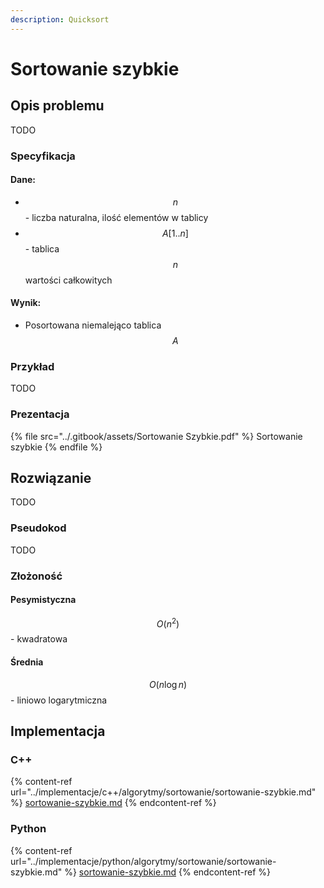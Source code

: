 ```yaml
---
description: Quicksort
---
```


# Sortowanie szybkie

## Opis problemu

TODO

### Specyfikacja

#### Dane:

* $$n$$ - liczba naturalna, ilość elementów w tablicy
* $$A[1..n]$$ - tablica $$n$$ wartości całkowitych

#### Wynik:

* Posortowana niemalejąco tablica $$A$$ 

### Przykład

TODO

### Prezentacja

{% file src="../.gitbook/assets/Sortowanie Szybkie.pdf" %}
Sortowanie szybkie
{% endfile %}

## Rozwiązanie

TODO

### Pseudokod

TODO

### Złożoność

#### Pesymistyczna

$$O(n^2)$$ - kwadratowa

#### Średnia

$$O(n\log{n})$$ - liniowo logarytmiczna

## Implementacja

### C++

{% content-ref url="../implementacje/c++/algorytmy/sortowanie/sortowanie-szybkie.md" %}
[sortowanie-szybkie.md](../implementacje/c++/algorytmy/sortowanie/sortowanie-szybkie.md)
{% endcontent-ref %}

### Python

{% content-ref url="../implementacje/python/algorytmy/sortowanie/sortowanie-szybkie.md" %}
[sortowanie-szybkie.md](../implementacje/python/algorytmy/sortowanie/sortowanie-szybkie.md)
{% endcontent-ref %}

